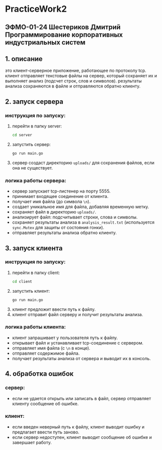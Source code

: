 # PracticeWork2
## ЭФМО-01-24 Шестериков Дмитрий Программирование корпоративных индустриальных систем
## 1. описание

это клиент-серверное приложение, работающее по протоколу tcp. клиент отправляет текстовые файлы на сервер, который сохраняет их и выполняет анализ (подсчет строк, слов и символов). результаты анализа сохраняются в файле и отправляются обратно клиенту.

## 2. запуск сервера

### инструкция по запуску:

1. перейти в папку server:
   ```sh
   cd server
   ```
2. запустить сервер:
   ```sh
   go run main.go
   ```
3. сервер создаст директорию `uploads/` для сохранения файлов, если она не существует.

### логика работы сервера:

- сервер запускает tcp-листенер на порту 5555.
- принимает входящее соединение от клиента.
- получает имя файла (до символа `\n`).
- создает уникальное имя для файла, добавляя временную метку.
- сохраняет файл в директорию `uploads/`.
- анализирует файл: подсчитывает строки, слова и символы.
- сохраняет результаты анализа в `analysis_result.txt` (используется `sync.Mutex` для защиты от состояния гонки).
- отправляет результаты анализа обратно клиенту.

## 3. запуск клиента



### инструкция по запуску:

1. перейти в папку client:
   ```sh
   cd client
   ```
2. запустить клиент:
   ```sh
   go run main.go
   ```
3. клиент предложит ввести путь к файлу.
4. клиент отправит файл серверу и получит результаты анализа.

### логика работы клиента:

- клиент запрашивает у пользователя путь к файлу.
- открывает файл и устанавливает tcp-соединение с сервером.
- отправляет имя файла (с `\n` в конце).
- отправляет содержимое файла.
- получает результаты анализа от сервера и выводит их в консоль.


## 4. обработка ошибок

### сервер:

- если не удается открыть или записать в файл, сервер отправляет клиенту сообщение об ошибке.

### клиент:

- если введен неверный путь к файлу, клиент выводит ошибку и предлагает ввести путь заново.
- если сервер недоступен, клиент выводит сообщение об ошибке и завершает работу.



